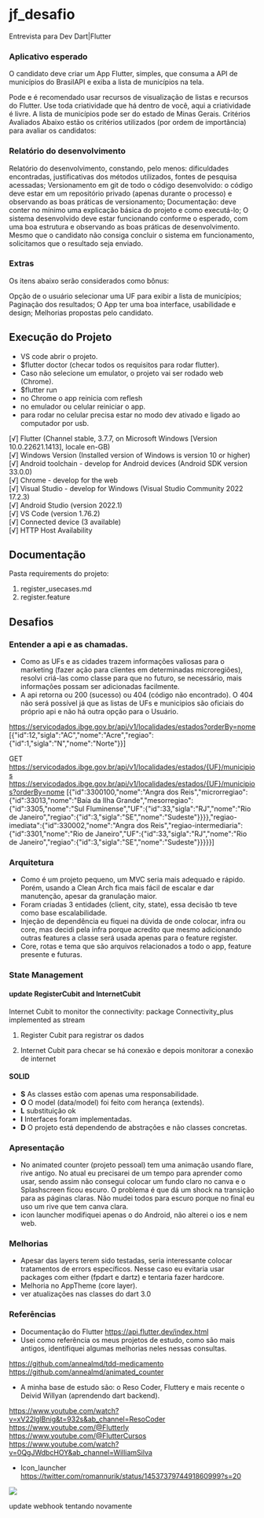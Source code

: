 # jf_desafio

Entrevista para Dev Dart|Flutter

### Aplicativo esperado

O candidato deve criar um App Flutter, simples, que consuma a API de municípios do BrasilAPI e exiba a lista de municípios na tela.

Pode e é recomendado usar recursos de visualização de listas e recursos do Flutter.
Use toda criatividade que há dentro de você, aqui a criatividade é livre.
A lista de municípios pode ser do estado de Minas Gerais.
Critérios Avaliados
Abaixo estão os critérios utilizados (por ordem de importância) para avaliar os candidatos:

### Relatório do desenvolvimento

Relatório do desenvolvimento, constando, pelo menos: dificuldades encontradas, justificativas dos métodos utilizados, fontes de pesquisa acessadas;
Versionamento em git de todo o código desenvolvido: o código deve estar em um repositório privado (apenas durante o processo) e observando as boas práticas de versionamento;
Documentação: deve conter no mínimo uma explicação básica do projeto e como executá-lo;
O sistema desenvolvido deve estar funcionando conforme o esperado, com uma boa estrutura e observando as boas práticas de desenvolvimento.
Mesmo que o candidato não consiga concluir o sistema em funcionamento, solicitamos que o resultado seja enviado.

### Extras

Os itens abaixo serão considerados como bônus:

Opção de o usuário selecionar uma UF para exibir a lista de municípios;
Paginação dos resultados;
O App ter uma boa interface, usabilidade e design;
Melhorias propostas pelo candidato.

## Execução do Projeto

- VS code abrir o projeto.
- \$flutter doctor (checar todos os requisitos para rodar flutter).
- Caso não selecione um emulator, o projeto vai ser rodado web (Chrome).
- \$flutter run
- no Chrome o app reinicia com reflesh
- no emulador ou celular reiniciar o app.
- para rodar no celular precisa estar no modo dev ativado e ligado ao computador por usb.

[√] Flutter (Channel stable, 3.7.7, on Microsoft Windows [Version 10.0.22621.1413], locale en-GB)  
[√] Windows Version (Installed version of Windows is version 10 or higher)  
[√] Android toolchain - develop for Android devices (Android SDK version 33.0.0)  
[√] Chrome - develop for the web  
[√] Visual Studio - develop for Windows (Visual Studio Community 2022 17.2.3)  
[√] Android Studio (version 2022.1)  
[√] VS Code (version 1.76.2)  
[√] Connected device (3 available)  
[√] HTTP Host Availability

## Documentação

Pasta requirements do projeto:

1. register_usecases.md
2. register.feature

## Desafios

### Entender a api e as chamadas.

- Como as UFs e as cidades trazem informações valiosas para o marketing (fazer ação para clientes em determinadas microregiões), resolvi criá-las como classe para que no futuro, se necessário, mais informações possam ser adicionadas facilmente.
- A api retorna ou 200 (sucesso) ou 404 (código não encontrado).
  O 404 não será possível já que as listas de UFs e municipios são oficiais do próprio api e não há outra opção para o Usuário.

https://servicodados.ibge.gov.br/api/v1/localidades/estados?orderBy=nome
[{"id":12,"sigla":"AC","nome":"Acre","regiao":{"id":1,"sigla":"N","nome":"Norte"}}]

GET https://servicodados.ibge.gov.br/api/v1/localidades/estados/{UF}/municipios
https://servicodados.ibge.gov.br/api/v1/localidades/estados/{UF}/municipios?orderBy=nome
[{"id":3300100,"nome":"Angra dos Reis","microrregiao":{"id":33013,"nome":"Baía da Ilha Grande","mesorregiao":{"id":3305,"nome":"Sul Fluminense","UF":{"id":33,"sigla":"RJ","nome":"Rio de Janeiro","regiao":{"id":3,"sigla":"SE","nome":"Sudeste"}}}},"regiao-imediata":{"id":330002,"nome":"Angra dos Reis","regiao-intermediaria":{"id":3301,"nome":"Rio de Janeiro","UF":{"id":33,"sigla":"RJ","nome":"Rio de Janeiro","regiao":{"id":3,"sigla":"SE","nome":"Sudeste"}}}}}]

### Arquitetura

- Como é um projeto pequeno, um MVC seria mais adequado e rápido.
  Porém, usando a Clean Arch fica mais fácil de escalar e dar manutenção, apesar da granulação maior.
- Foram criadas 3 entidades (client, city, state), essa decisão tb teve como base escalabilidade.
- Injeção de dependência eu fiquei na dúvida de onde colocar, infra ou core, mas decidi pela infra porque acredito que mesmo adicionando outras features a classe será usada apenas para o feature register.
- Core, rotas e tema que são arquivos relacionados a todo o app, feature presente e futuras.

### State Management

#### update RegisterCubit and InternetCubit

Internet Cubit to monitor the connectivity: package Connectivity_plus implemented as stream

1. Register Cubit para registrar os dados

2. Internet Cubit para checar se há conexão e depois monitorar a conexão de internet

#### SOLID

- **S** As classes estão com apenas uma responsabilidade.
- **O** O model (data/model) foi feito com herança (extends).
- **L** substituição ok
- **I** Interfaces foram implementadas.
- **D** O projeto está dependendo de abstrações e não classes concretas.

### Apresentação

- No animated counter (projeto pessoal) tem uma animação usando flare, rive antigo. No atual eu precisarei de um tempo para aprender como usar, sendo assim não consegui colocar um fundo claro no canva e o Splashscreen ficou escuro. O problema é que dá um shock na transição para as páginas claras. Não mudei todos para escuro porque no final eu uso um rive que tem canva clara.
- icon launcher modifiquei apenas o do Android, não alterei o ios e nem web.

### Melhorias

- Apesar das layers terem sido testadas, seria interessante colocar tratamentos de errors específicos. Nesse caso eu evitaria usar packages com either (fpdart e dartz) e tentaria fazer hardcore.
- Melhoria no AppTheme (core layer).
- ver atualizações nas classes do dart 3.0

### Referências

- Documentação do Flutter https://api.flutter.dev/index.html
- Usei como referência os meus projetos de estudo, como são mais antigos, identifiquei algumas melhorias neles nessas consultas.

https://github.com/annealmd/tdd-medicamento
https://github.com/annealmd/animated_counter

- A minha base de estudo são: o Reso Coder, Fluttery e mais recente o Deivid Willyan (aprendendo dart backend).

https://www.youtube.com/watch?v=xV22lglBnig&t=932s&ab_channel=ResoCoder
https://www.youtube.com/@Flutterly
https://www.youtube.com/@FlutterCursos
https://www.youtube.com/watch?v=0QgJWdbcHOY&ab_channel=WilliamSilva

- Icon_launcher
  https://twitter.com/romannurik/status/1453737974491860999?s=20

![](jf_gif.gif)


update webhook tentando novamente
